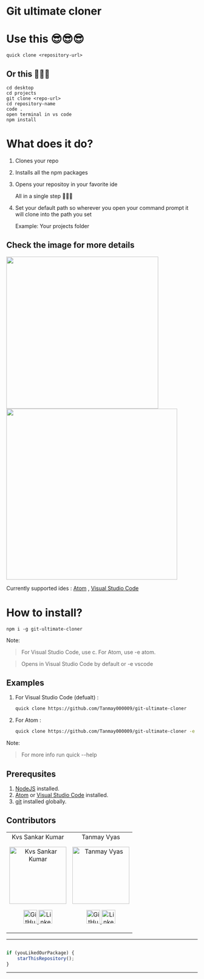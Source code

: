 # Git ultimate cloner

# Use this 😎😎😎

    quick clone <repository-url>
        
## Or this 🥵🥵🥵
    cd desktop
    cd projects
    git clone <repo-url>
    cd repository-name
    code .
    open terminal in vs code
    npm install

# What does it do?
1. Clones your repo
2. Installs all the npm packages
3. Opens your repositoy in your favorite ide

   All in a single step 🤩🤩🤩

4. Set your default path so wherever you open your command prompt it will clone into the path you set
   
   Example: Your projects folder
 
## Check the image for more details

<img src="https://user-images.githubusercontent.com/55633494/136370624-da565247-67b9-4132-9e87-55de2910cecf.png" height="400px"/>

<img src="https://user-images.githubusercontent.com/70322519/134666741-7c2f2d97-dc34-4296-9e30-2f3ad4aa891e.jpeg" height="450px"/>

Currently supported ides : [Atom](https://atom.io/) , [Visual Studio Code](https://code.visualstudio.com/download) 

# How to install?

    npm i -g git-ultimate-cloner

    
Note:
   > For Visual Studio Code, use c. For Atom, use -e atom.
   
   > Opens in Visual Studio Code by default or -e vscode

## Examples
1. For Visual Studio Code (defualt) :
   ```sh
   quick clone https://github.com/Tanmay000009/git-ultimate-cloner
   ```
2. For Atom :
   ```sh
   quick clone https://github.com/Tanmay000009/git-ultimate-cloner -e atom
   ```
Note:   

   > For more info run
   quick --help

## Prerequsites

1.  [NodeJS](https://nodejs.org/en/) installed.
2.  [Atom](https://atom.io/) or [Visual Studio Code](https://code.visualstudio.com/download) installed.
3.  [git](https://git-scm.com/) installed globally.

## Contributors

<table>
	<tr align="center">
		<td>
		Kvs Sankar Kumar
		<p align="center">
			<img src = "https://user-images.githubusercontent.com/70322519/135128594-9d853a7c-c501-4c8d-9943-ac984569ae7f.png" width="150" height="150" alt="Kvs Sankar Kumar">
		</p>
			<p align="center">
				<a href = "https://github.com/kvssankar">
					<img src = "http://www.iconninja.com/files/241/825/211/round-collaboration-social-github-code-circle-network-icon.svg" width="36" height = "36" alt="GitHub"/>
				</a>
				<a href = "https://www.linkedin.com/in/sankarkvs/">
					<img src = "http://www.iconninja.com/files/863/607/751/network-linkedin-social-connection-circular-circle-media-icon.svg" width="36" height="36" alt="LinkedIn"/>
				</a>
			</p>
		</td>
        <td>
		Tanmay Vyas
		<p align="center">
			<img src = "https://user-images.githubusercontent.com/70322519/135129327-554cead3-1245-4024-95e8-7d704341ab63.png" width="150" height="150" alt="Tanmay Vyas">
		</p>
			<p align="center">
				<a href = "https://github.com/Tanmay000009">
					<img src = "http://www.iconninja.com/files/241/825/211/round-collaboration-social-github-code-circle-network-icon.svg" width="36" height = "36" alt="GitHub"/>
				</a>
				<a href = "https://www.linkedin.com/in/tanmay-vyas-09/">
					<img src = "http://www.iconninja.com/files/863/607/751/network-linkedin-social-connection-circular-circle-media-icon.svg" width="36" height="36" alt="LinkedIn"/>
				</a>
			</p>
		</td>
    </tr>
</table>

---------

```javascript

if (youLikedOurPackage) {
    starThisRepository();
}

```

-----------
